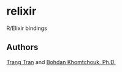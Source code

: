 # relixir
R/Elixir bindings

## Authors
[Trang Tran](https://github.com/ttdtrang) and [Bohdan Khomtchouk, Ph.D.](https://github.com/Bohdan-Khomtchouk)
